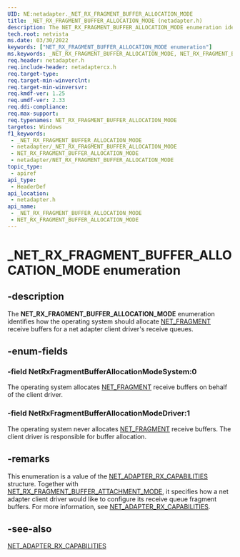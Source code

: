 ```yaml
---
UID: NE:netadapter._NET_RX_FRAGMENT_BUFFER_ALLOCATION_MODE
title: _NET_RX_FRAGMENT_BUFFER_ALLOCATION_MODE (netadapter.h)
description: The NET_RX_FRAGMENT_BUFFER_ALLOCATION_MODE enumeration identifies how the operating system should allocate NET_PACKET_FRAGMENT receive buffers for a net adapter client driver's receive queues.
tech.root: netvista
ms.date: 03/30/2022
keywords: ["NET_RX_FRAGMENT_BUFFER_ALLOCATION_MODE enumeration"]
ms.keywords: _NET_RX_FRAGMENT_BUFFER_ALLOCATION_MODE, NET_RX_FRAGMENT_BUFFER_ALLOCATION_MODE,
req.header: netadapter.h
req.include-header: netadaptercx.h
req.target-type: 
req.target-min-winverclnt: 
req.target-min-winversvr: 
req.kmdf-ver: 1.25
req.umdf-ver: 2.33 
req.ddi-compliance: 
req.max-support: 
req.typenames: NET_RX_FRAGMENT_BUFFER_ALLOCATION_MODE
targetos: Windows
f1_keywords:
 - _NET_RX_FRAGMENT_BUFFER_ALLOCATION_MODE
 - netadapter/_NET_RX_FRAGMENT_BUFFER_ALLOCATION_MODE
 - NET_RX_FRAGMENT_BUFFER_ALLOCATION_MODE
 - netadapter/NET_RX_FRAGMENT_BUFFER_ALLOCATION_MODE
topic_type:
 - apiref
api_type:
 - HeaderDef
api_location:
 - netadapter.h
api_name:
 - _NET_RX_FRAGMENT_BUFFER_ALLOCATION_MODE
 - NET_RX_FRAGMENT_BUFFER_ALLOCATION_MODE
---
```


# _NET_RX_FRAGMENT_BUFFER_ALLOCATION_MODE enumeration


## -description

The **NET_RX_FRAGMENT_BUFFER_ALLOCATION_MODE** enumeration identifies how the operating system should allocate [NET_FRAGMENT](../fragment/ns-fragment-_net_fragment.md) receive buffers for a net adapter client driver's receive queues.

## -enum-fields

### -field NetRxFragmentBufferAllocationModeSystem:0 

The operating system allocates [NET_FRAGMENT](../fragment/ns-fragment-_net_fragment.md) receive buffers on behalf of the client driver.

### -field NetRxFragmentBufferAllocationModeDriver:1 

The operating system never allocates [NET_FRAGMENT](../fragment/ns-fragment-_net_fragment.md) receive buffers. The client driver is responsible for buffer allocation.

## -remarks

This enumeration is a value of the [NET_ADAPTER_RX_CAPABILITIES](ns-netadapter-_net_adapter_rx_capabilities.md) structure. Together with [NET_RX_FRAGMENT_BUFFER_ATTACHMENT_MODE](ne-netadapter-_net_rx_fragment_buffer_attachment_mode.md), it specifies how a net adapter client driver would like to configure its receive queue fragment buffers. For more information, see [NET_ADAPTER_RX_CAPABILITIES](ns-netadapter-_net_adapter_rx_capabilities.md).

## -see-also

[NET_ADAPTER_RX_CAPABILITIES](ns-netadapter-_net_adapter_rx_capabilities.md)

